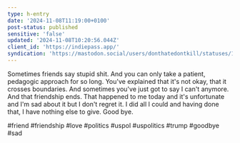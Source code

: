 ```yaml
---
type: h-entry
date: '2024-11-08T11:19:00+0100'
post-status: published
sensitive: 'false'
updated: '2024-11-08T10:20:56.044Z'
client_id: 'https://indiepass.app/'
syndication: 'https://mastodon.social/users/donthatedontkill/statuses/113446829494132751'
---
```

Sometimes friends say stupid shit. And you can only take a patient, pedagogic approach for so long. You've explained that it's not okay, that it crosses boundaries. And sometimes you've just got to say I can't anymore. And that friendship ends. That happened to me today and it's unfortunate and I'm sad about it but I don't regret it. I did all I could and having done that, I have nothing else to give. Good bye. 

#friend #friendship #love #politics #uspol #uspolitics #trump #goodbye #sad
